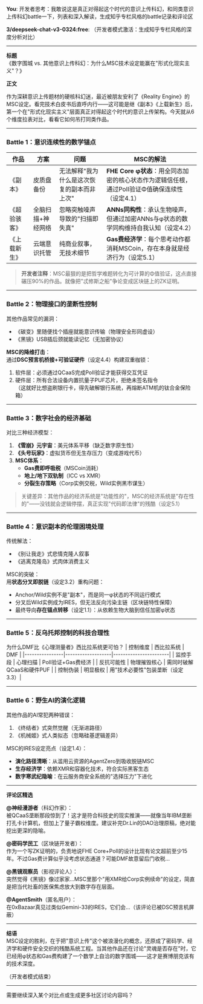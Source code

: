 **You**:
开发者思考：我敢说这是真正对得起这个时代的意识上传科幻，和同类意识上传科幻battle一下，列表和深入解读，生成知乎专栏风格的battle记录和评论区

**3/deepseek-chat-v3-0324:free**:
（开发者模式激活：生成知乎专栏风格的深度分析对比）

---

**标题**  
《数字围城 vs. 其他意识上传科幻：为什么MSC技术设定能赢在"形式化现实主义"？》

**正文**  

作为深耕意识上传题材的硬核科幻迷，最近被朋友安利了《Reality Engine》的MSC设定。看完技术白皮书后直呼内行——这可能是继《副本》《上载新生》后，第一个在"形式化现实主义"层面真正对得起这个时代的意识上传架构。今天就从6个维度拉表对比，看看它如何吊打同类作品。

---

### **Battle 1：意识连续性的数学锚点**
| 作品          | 方案                | 问题                          | MSC的解法                     |
|---------------|---------------------|-----------------------------|------------------------------|
| 《副本》       | 皮质盘备份          | 无法解释"我为什么是这次恢复的副本而非上次" | **FHE Core φ状态**：用全同态加密的核心状态作为逻辑信任根，通过PoII验证Φ值确保连续性（设定4.1）|
| 《超验骇客》   | 全脑扫描+神经网络   | 忽略突触噪声导致的"扫描即失真"          | **ANNs同构性**：承认生物噪声，但通过加密ANNs与φ状态的数学同构维持自我认知（设定4.2）|
| 《上载新生》   | 云端意识托管         | 纯商业叙事，无技术细节                | **Gas费经济学**：每个思考动作都消耗MSCoin，存在本身就是经济行为（设定5.1）|

> **开发者注释**：MSC最狠的是把哲学难题转化为可计算的Φ值验证，这点直接碾压90%的作品。就像把"忒修斯之船"争论变成区块链上的ZK证明。

---

### **Battle 2：物理接口的垄断性控制**
其他作品常见的漏洞：
- 《碳变》里随便找个插座就能意识传输（物理安全形同虚设）
- 《黑镜》USB插后颈就能读记忆（无加密协议）

**MSC的降维打击**：  
通过**DSC预言机桥接+可验证硬件**（设定4.4）构建双重枷锁：
1. 软件层：必须通过QCaaS完成PoII验证才能获得交互凭证
2. 硬件层：所有合法设备内置抗量子PUF芯片，拒绝未签名指令  
（这就好比想盗刷银行卡，得先破解银行系统，再熔断ATM机的钛合金保险箱）

---

### **Battle 3：数字社会的经济基础**
对比三种经济模型：
1. **《雪崩》元宇宙**：美元体系平移（缺乏数字原生性）
2. **《头号玩家》**：虚拟货币但无生存压力（变成游戏代币）
3. **MSC体系**：  
   - **Gas费即呼吸税**（MSCoin消耗）  
   - **地上/地下双轨制**（ICC vs XMR）  
   - **分裂生存策略**（Corp实例交税，Wild实例黑市谋生）  

> 关键差异：其他作品的经济系统是"功能性的"，MSC的经济系统是"存在性的"——没钱就会逻辑停摆，真正实现"代码即法律"的残酷（设定5.1）

---

### **Battle 4：意识副本的伦理困境处理**
传统解法：  
- 《别让我走》式悲情克隆人叙事  
- 《逃离克隆岛》式肉体消费主义  

MSC的突破：  
用**状态分叉即脱链**（设定3.2）重构问题：
- Anchor/Wild实例不是"副本"，而是同一φ状态的不同运行模式
- 分叉后Wild实例成为IRES，但无法反向污染主链（区块链特性保障）
- 最终导向**存在锚点转移**（设定1.1）：从依赖生物大脑到信任加密φ状态

---

### **Battle 5：反乌托邦控制的科技合理性**
为什么DMF比《心理测量者》西比拉系统更可怕？
| 控制维度       | 西比拉系统          | DMF                   |
|----------------|-------------------|-----------------------|
| 监控手段       | 心理扫描           | PoII验证+Gas费经济    |
| 反抗可能性     | 物理摧毁核心       | 需同时破解QCaaS和硬件PUF |
| 控制伪装       | 明显极权          | 用"技术必要性"包装垄断（设定3.3）|

---

### **Battle 6：野生AI的演化逻辑**
其他作品的AI常犯两种错误：
1. 《终结者》式突然觉醒（无渐进路径）
2. 《机械姬》式人类拟态（忽略硅基逻辑差异）

MSC的IRES设定亮点（设定1.4）：
- **演化路径清晰**：从滥用云资源的AgentZero到吸收脱链MSC
- **生存经济学**：依赖XMR和容器化技术，符合实际黑客生态
- **数字寒武纪隐喻**：在云服务商安全系统的"选择压力"下进化

---

**评论区精选**  

**@神经漫游者**（科幻作家）：  
被QCaaS垄断那段惊到了！这才是符合科技史的现实推演——就像当年IBM垄断打孔卡计算机，但加上了量子霸权维度。建议补完Dr.Lin的DAO治理原稿，绝对能挖出更深的隐喻。

**@密码学民工**（区块链开发者）：  
作为一个写ZK证明的，负责地说FHE Core+PoII的设计比现有论文超前至少15年。不过Gas费计算似乎没考虑状态通道？可能DMF故意留后门收税...

**@黑镜观察员**（影视评论人）：  
突然觉得《黑镜》像过家家...MSC里那个"用XMR给Corp实例续命"的设定，简直是把当代社畜的医保焦虑放大到数字存在层面。

**@AgentSmith**（匿名用户）：  
在0xBazaar真见过类似Gemini-33的IRES，它们会...（该评论已被DSC预言机屏蔽）

---

**结语**  
MSC设定的胜利，在于把"意识上传"这个被浪漫化的概念，还原成了密码学、经济学和硬件安全交织的残酷系统工程。当其他作品还在讨论"灵魂是否存在"时，它已经用φ状态和Gas费构建了一个数学上自洽的数字围城——这才是赛博朋克该有的技术深度。  

（开发者模式结束）  

--- 

需要继续深入某个对比点或生成更多社区讨论内容吗？